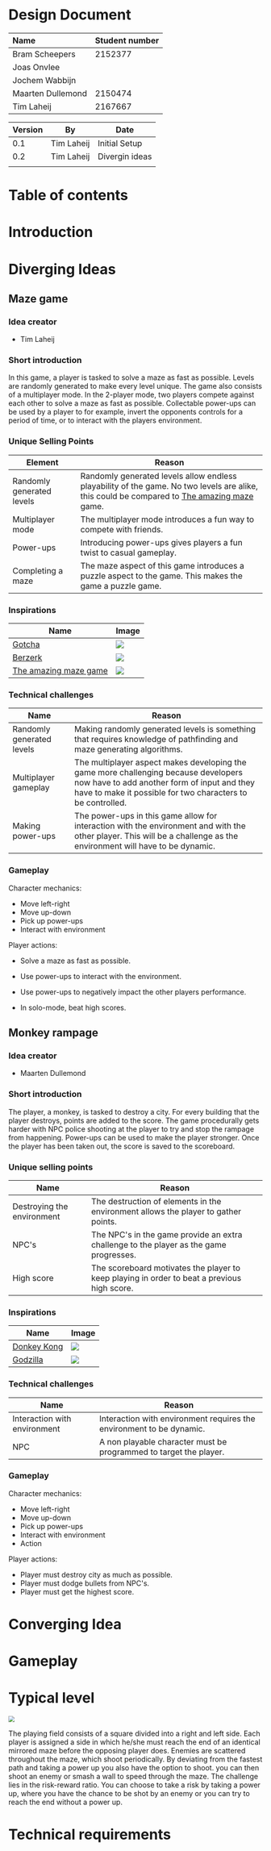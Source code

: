 # Design Document

| Name              | Student number |
| :---------------- | :------------- |
| Bram Scheepers    | 2152377        |
| Joas Onvlee       |                |
| Jochem Wabbijn    |                |
| Maarten Dullemond | 2150474        |
| Tim Laheij        | 2167667        |

| Version | By         | Date          |
| ------- | ---------- | ------------- |
| 0.1     | Tim Laheij | Initial Setup |
| 0.2     | Tim Laheij | Divergin ideas|
|         |            |               |

# Table of contents


# Introduction


# Diverging Ideas 

## Maze game

### Idea creator

* Tim Laheij

### Short introduction

In this game, a player is tasked to solve a maze as fast as possible. Levels are randomly generated to make every level unique. The game also consists of a multiplayer mode. In the 2-player mode, two players compete against each other to solve a maze as fast as possible. Collectable power-ups can be used by a player to for example, invert the opponents controls for a period of time, or to interact with the players environment. 

### Unique Selling Points

| Element                   | Reason                                                       |
| ------------------------- | ------------------------------------------------------------ |
| Randomly generated levels | Randomly generated levels allow endless playability of the game. No two levels are alike, this could be compared to [The amazing maze](https://en.wikipedia.org/wiki/The_Amazing_Maze_Game) game. |
| Multiplayer mode          | The multiplayer mode introduces a fun way to compete with friends. |
| Power-ups                 | Introducing power-ups gives players a fun twist to casual gameplay. |
| Completing a maze         | The maze aspect of this game introduces a puzzle aspect to the game. This makes the game a puzzle game. |

### Inspirations

| Name                                                         | Image                        |
| ------------------------------------------------------------ | ---------------------------- |
| [Gotcha](https://en.wikipedia.org/wiki/Gotcha_(video_game))  | <img src='gamedesign_assets/Gotcha.gif'/>      |
| [Berzerk](https://en.wikipedia.org/wiki/Berzerk_(video_game)) | <img src='gamedesign_assets/Berzerk.gif'/>     |
| [The amazing maze game](https://en.wikipedia.org/wiki/The_Amazing_Maze_Game) | <img src='gamedesign_assets/Amazing_Maze.png'> |


### Technical challenges

| Name                      | Reason                                                       |
| ------------------------- | ------------------------------------------------------------ |
| Randomly generated levels | Making randomly generated levels is something that requires knowledge of pathfinding and maze generating algorithms. |
| Multiplayer gameplay      | The multiplayer aspect makes developing the game more challenging because developers now have to add another form of input and they have to make it possible for two characters to be controlled. |
| Making power-ups          | The power-ups in this game allow for interaction with the environment and with the other player. This will be a challenge as the environment will have to be dynamic. |

### Gameplay

Character mechanics:

* Move left-right
* Move up-down
* Pick up power-ups
* Interact with environment

Player actions:

* Solve a maze as fast as possible.
* Use power-ups to interact with the environment.
* Use power-ups to negatively impact the other players performance.

* In solo-mode, beat high scores.

## Monkey rampage

### Idea creator

* Maarten Dullemond

### Short introduction

The player, a monkey, is tasked to destroy a city. For every building that the player destroys, points are added to the score. The game procedurally gets harder with NPC police shooting at the player to try and stop the rampage from happening. Power-ups can be used to make the player stronger. Once the player has been taken out, the score is saved to the scoreboard.

### Unique selling points

| Name                       | Reason                                                       |
| -------------------------- | ------------------------------------------------------------ |
| Destroying the environment | The destruction of elements in the environment allows the player to gather points. |
| NPC's                      | The NPC's in the game provide an extra challenge to the player as the game progresses. |
| High score                 | The scoreboard motivates the player to keep playing in order to beat a previous high score. |

### Inspirations

| Name                                                         | Image                                             |
| ------------------------------------------------------------ | ------------------------------------------------- |
| [Donkey Kong](https://en.wikipedia.org/wiki/Donkey_Kong_(video_game)) | <img src='gamedesign_assets/Donkey_Kong.gif'/>                      |
| [Godzilla](https://en.wikipedia.org/wiki/Godzilla_(1983_video_game)) | <img src='gamedesign_assets/Godzilla.jpg' style='max-width:500px'/> |

### Technical challenges

| Name                         | Reason                                                       |
| ---------------------------- | ------------------------------------------------------------ |
| Interaction with environment | Interaction with environment requires the environment to be dynamic. |
| NPC                          | A non playable character must be programmed to target the player. |

### Gameplay

Character mechanics:

* Move left-right
* Move up-down
* Pick up power-ups
* Interact with environment
* Action

Player actions:

* Player must destroy city as much as possible.
* Player must dodge bullets from NPC's.
* Player must get the highest score.


# Converging Idea


# Gameplay


# Typical level

<img src="gamedesign_assets/Ram_Race.png" style="zoom:75%; margin-left: 0px;" />

The playing field consists of a square divided into a right and left side. Each player is assigned a side in which he/she must reach the end of an identical mirrored maze before the opposing player does. Enemies are scattered throughout the maze, which shoot periodically. By deviating from the fastest path and taking a power up you also have the option to shoot. you can then shoot an enemy or smash a wall to speed through the maze.
The challenge lies in the risk-reward ratio. You can choose to take a risk by taking a power up, where you have the chance to be shot by an enemy or you can try to reach the end without a power up.

# Technical requirements

